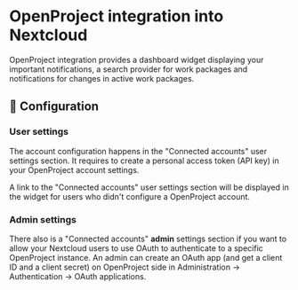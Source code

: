 # OpenProject integration into Nextcloud

OpenProject integration provides a dashboard widget displaying your important notifications,
a search provider for work packages and notifications for changes in active work packages.

## 🔧 Configuration

### User settings

The account configuration happens in the "Connected accounts" user settings section. It requires to create a personal access token (API key) in your OpenProject account settings.

A link to the "Connected accounts" user settings section will be displayed in the widget for users who didn't configure a OpenProject account.

### Admin settings

There also is a "Connected accounts" **admin** settings section if you want to allow your Nextcloud users to use OAuth to authenticate to a specific OpenProject instance. An admin can create an OAuth app (and get a client ID and a client secret) on OpenProject side in Administration -> Authentication -> OAuth applications.